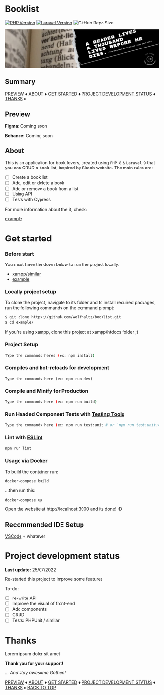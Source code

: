 # Booklist

[![PHP Version](https://img.shields.io/badge/PHP-8.0.2-purple.svg)](https://www.php.net)
[![Laravel Version](https://img.shields.io/badge/Laravel-9.19-red.svg)](https://laravel.com/)
![GitHub Repo Size](https://img.shields.io/github/repo-size/wolfhaltz/booklist)

<img src="booklist.png" alt="banner" />

## Summary

[PREVIEW](#Preview) &diams; [ABOUT](#About) &diams; [GET STARTED](#Get-started) &diams; [PROJECT DEVELOPMENT STATUS](#Project-development-status) &diams; [THANKS](#Thanks) &diams;

## Preview

__Figma:__
Coming soon

__Behance:__
Coming soon

<put some cool gif here>

## About

This is an application for book lovers, created using `PHP 8` & `Laravel 9` that you can CRUD a book list, inspired by Skoob website.
The main rules are:

- [ ] Create a book list
- [ ] Add, edit or delete a book
- [ ] Add or remove a book from a list
- [ ] Using API
- [ ] Tests with Cypress

For more information about the it, check:

<a href="https://some-link-here" target="_blank">example</a>

# Get started

### Before start
  
You must have the down below to run the project locally:

- <a href="https://www.apachefriends.org/index.html">xampp/similar</a>
- <a href="#">example</a>

### Locally project setup

To clone the project, navigate to its folder and to install required packages, run the following commands on the command prompt:

```sh
$ git clone https://github.com/wolfhaltz/booklist.git
$ cd example/
```

If you're using xampp, clone this project at xampp/htdocs folder ;)
  
### Project Setup

```sh
TYpe the commands heres (ex: npm install)
```

### Compiles and hot-reloads for development
```
Type the commands here (ex: npm run dev)
```
  
### Compile and Minify for Production

```sh
Type the commands here (ex: npm run build)
```
  
### Run Headed Component Tests with [Testing Tools](https://tool-link)

```sh
Type the commands here (ex: npm run test:unit # or `npm run test:unit:ci` for headless testing)
```

### Lint with [ESLint](https://eslint.org/)

```sh
npm run lint
```
  
### Usage via Docker

To build the container run:

```sh
docker-compose build 
```

...then run this:

```
docker-compose up
```

Open the website at http://localhost:3000 and its done! :D

## Recommended IDE Setup

[VSCode](https://code.visualstudio.com/) + whatever
  
# Project development status
__Last update:__ 25/07/2022

Re-started this project to improve some features

To-do:

- [ ] re-write API
- [ ] Improve the visual of front-end
- [ ] Add components
- [ ] CRUD
- [ ] Tests: PHPUnit / similar

# Thanks

Lorem ipsum dolor sit amet

__Thank you for your support!__

_... And stay awesome Gothan!_
  
[PREVIEW](#Preview) &diams; [ABOUT](#About) &diams; [GET STARTED](#Get-started) &diams; [PROJECT DEVELOPMENT STATUS](#Project-development-status) &diams; [THANKS](#Thanks) &diams; [BACK TO TOP](#Project-name-here)
